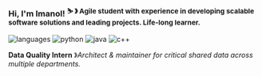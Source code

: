 ### Hi, I'm Imanol! <sup>⛷️ &#12299; Agile student with experience in developing scalable software solutions and leading projects. Life-long learner. </sup>

![languages](https://img.shields.io/static/v1?label=&message=languages:&color=111&style=flat-square)
![python](https://img.shields.io/static/v1?logo=python&label=&message=python&color=36465D&logoColor=AAA&style=flat-square&link=)
![java](https://img.shields.io/static/v1?logo=java&label=&message=java&color=36465D&logoColor=AAA&style=flat-square&link=)
![c++](https://img.shields.io/static/v1?logo=cplusplus&label=&message=c%2B%2B&color=36465D&logoColor=AAA&style=flat-square&link=)


**Data Quality Intern** &#12299;_Architect & maintainer for critical shared data across multiple departments._
<br/>
